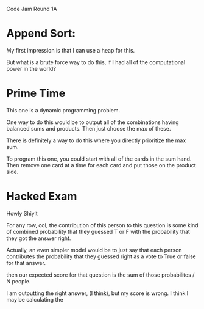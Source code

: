 Code Jam Round 1A

# Append Sort:
My first impression is that I can use a heap for this.  

But what is a brute force way to do this, if I had all of the computational power in the world?


# Prime Time
This one is a dynamic programming problem.

One way to do this would be to output all of the combinations having balanced sums and products.  Then just choose the max of these.  

There is definitely a way to do this where you directly prioritize the max sum.

To program this one, you could start with all of the cards in the sum hand.  Then remove one card at a time for each card and put those on the product side.

# Hacked Exam
Howly Shiyit

For any row, col, the contribution of this person to this question is some kind of combined probability that they guessed T or F with the probability that they got the answer right.

Actually, an even simpler model would be to just say that each person contributes the probability that they guessed right as a vote to True or false for that answer.  

then our expected score for that question is the sum of those probabilites / N people.

I am outputting the right answer, (I think), but my score is wrong.  I think I may be calculating the 